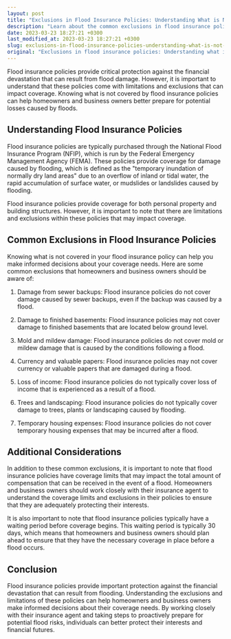 ```yaml
---
layout: post
title: "Exclusions in Flood Insurance Policies: Understanding What is Not Covered"
description: "Learn about the common exclusions in flood insurance policies to better understand what is not covered."
date: 2023-03-23 18:27:21 +0300
last_modified_at: 2023-03-23 18:27:21 +0300
slug: exclusions-in-flood-insurance-policies-understanding-what-is-not-covered
original: "Exclusions in flood insurance policies: Understanding what is not covered by flood insurance policies."
---
```

Flood insurance policies provide critical protection against the financial devastation that can result from flood damage. However, it is important to understand that these policies come with limitations and exclusions that can impact coverage. Knowing what is not covered by flood insurance policies can help homeowners and business owners better prepare for potential losses caused by floods.

## Understanding Flood Insurance Policies
Flood insurance policies are typically purchased through the National Flood Insurance Program (NFIP), which is run by the Federal Emergency Management Agency (FEMA). These policies provide coverage for damage caused by flooding, which is defined as the "temporary inundation of normally dry land areas" due to an overflow of inland or tidal water, the rapid accumulation of surface water, or mudslides or landslides caused by flooding.

Flood insurance policies provide coverage for both personal property and building structures. However, it is important to note that there are limitations and exclusions within these policies that may impact coverage.

## Common Exclusions in Flood Insurance Policies
Knowing what is not covered in your flood insurance policy can help you make informed decisions about your coverage needs. Here are some common exclusions that homeowners and business owners should be aware of:

1. Damage from sewer backups: Flood insurance policies do not cover damage caused by sewer backups, even if the backup was caused by a flood.

2. Damage to finished basements: Flood insurance policies may not cover damage to finished basements that are located below ground level.

3. Mold and mildew damage: Flood insurance policies do not cover mold or mildew damage that is caused by the conditions following a flood.

4. Currency and valuable papers: Flood insurance policies may not cover currency or valuable papers that are damaged during a flood.

5. Loss of income: Flood insurance policies do not typically cover loss of income that is experienced as a result of a flood.

6. Trees and landscaping: Flood insurance policies do not typically cover damage to trees, plants or landscaping caused by flooding.

7. Temporary housing expenses: Flood insurance policies do not cover temporary housing expenses that may be incurred after a flood.

## Additional Considerations
In addition to these common exclusions, it is important to note that flood insurance policies have coverage limits that may impact the total amount of compensation that can be received in the event of a flood. Homeowners and business owners should work closely with their insurance agent to understand the coverage limits and exclusions in their policies to ensure that they are adequately protecting their interests.

It is also important to note that flood insurance policies typically have a waiting period before coverage begins. This waiting period is typically 30 days, which means that homeowners and business owners should plan ahead to ensure that they have the necessary coverage in place before a flood occurs.

## Conclusion
Flood insurance policies provide important protection against the financial devastation that can result from flooding. Understanding the exclusions and limitations of these policies can help homeowners and business owners make informed decisions about their coverage needs. By working closely with their insurance agent and taking steps to proactively prepare for potential flood risks, individuals can better protect their interests and financial futures.